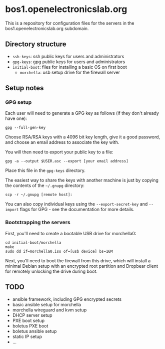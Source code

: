 # bos1.openelectronicslab.org

This is a repository for configuration files for the servers in the
bos1.openelectronicslab.org subdomain.

## Directory structure

  - `ssh-keys`: ssh public keys for users and administrators
  - `gpg-keys`: gpg public keys for users and administrators
  - `initial-boot`: files for installing a basic OS on first boot
      - `morchella`: usb setup drive for the firewall server

## Setup notes

### GPG setup

Each user will need to generate a GPG key as follows (if they don't already
have one):

    gpg --full-gen-key

Choose RSA/RSA keys with a 4096 bit key length, give it a good password, and
choose an email address to associate the key with.

You will then need to export your public key to a file:

    gpg -a --output $USER.asc --export [your email address]

Place this file in the `gpg-keys` directory.

The easiest way to share the keys with another machine is just by copying the
contents of the `~/.gnupg` directory:

    scp -r ~/.gnupg [remote host]:

You can also copy individual keys using the `--export-secret-key` and
`--import` flags for GPG - see the documentation for more details.


### Bootstrapping the servers

First, you'll need to create a bootable USB drive for morchella0:

    cd initial-boot/morchella
    make
    sudo dd if=morchella0.iso of=[usb device] bs=16M

Next, you'll need to boot the firewall from this drive, which will install a
minimal Debian setup with an encrypted root partition and Dropbear client for
remotely unlocking the drive during boot.

## TODO

- ansible framework, including GPG encrypted secrets
- basic ansible setup for morchella
- morchella wireguard and kvm setup
- DHCP server setup
- PXE boot setup
- boletus PXE boot
- boletus ansible setup
- static IP setup
- ...
